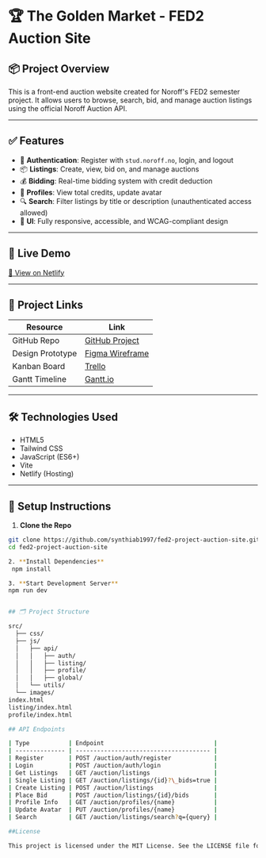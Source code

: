 # 🏆 The Golden Market - FED2 Auction Site

## 📦 Project Overview

This is a front-end auction website created for Noroff's FED2 semester project. It allows users to browse, search, bid, and manage auction listings using the official Noroff Auction API.

---

## ✅ Features

- 🔐 **Authentication**: Register with `stud.noroff.no`, login, and logout
- 📦 **Listings**: Create, view, bid on, and manage auctions
- 💰 **Bidding**: Real-time bidding system with credit deduction
- 🧑 **Profiles**: View total credits, update avatar
- 🔍 **Search**: Filter listings by title or description (unauthenticated access allowed)
- 🎨 **UI**: Fully responsive, accessible, and WCAG-compliant design

---

## 🚀 Live Demo

[🔗 View on Netlify](https://synthiab1997-fed2-auction-site.netlify.app)

---

## 📂 Project Links

| Resource         | Link                                                               |
|------------------|--------------------------------------------------------------------|
| GitHub Repo      | [GitHub Project](https://github.com/synthiab1997/fed2-project-auction-site) |
| Design Prototype | [Figma Wireframe](https://www.figma.com/file/YOUR-LINK-HERE)       |
| Kanban Board     | [Trello](https://trello.com/b/YOUR-LINK-HERE)                      |
| Gantt Timeline   | [Gantt.io](https://gantt.io/project/YOUR-LINK-HERE)                |

---

## 🛠 Technologies Used

- HTML5
- Tailwind CSS
- JavaScript (ES6+)
- Vite
- Netlify (Hosting)

---

## 🧪 Setup Instructions

1. **Clone the Repo**
```bash
git clone https://github.com/synthiab1997/fed2-project-auction-site.git
cd fed2-project-auction-site

2. **Install Dependencies**
 npm install

3. **Start Development Server**
npm run dev 


## 🗂 Project Structure

src/
  ├── css/
  ├── js/
  │   ├── api/
  │   │   ├── auth/
  │   │   ├── listing/
  │   │   ├── profile/
  │   │   ├── global/
  │   └── utils/
  └── images/
index.html
listing/index.html
profile/index.html

## API Endpoints

| Type           | Endpoint                               |
| -------------- | -------------------------------------- |
| Register       | POST /auction/auth/register            |
| Login          | POST /auction/auth/login               |
| Get Listings   | GET /auction/listings                  |
| Single Listing | GET /auction/listings/{id}?\_bids=true |
| Create Listing | POST /auction/listings                 |
| Place Bid      | POST /auction/listings/{id}/bids       |
| Profile Info   | GET /auction/profiles/{name}           |
| Update Avatar  | PUT /auction/profiles/{name}           |
| Search         | GET /auction/listings/search?q={query} |

##License

This project is licensed under the MIT License. See the LICENSE file for details.